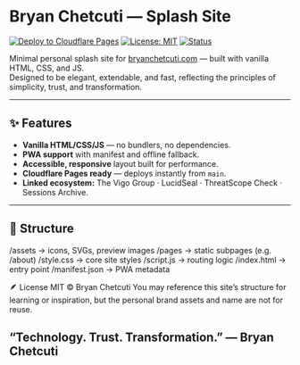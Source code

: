 # Bryan Chetcuti — Splash Site

[![Deploy to Cloudflare Pages](https://img.shields.io/badge/Deploy-Cloudflare%20Pages-blue?logo=cloudflare&logoColor=white)](https://pages.cloudflare.com/)
[![License: MIT](https://img.shields.io/badge/License-MIT-green.svg)](LICENSE)
[![Status](https://img.shields.io/website?url=https%3A%2F%2Fbryanchetcuti.com)](https://bryanchetcuti.com)


Minimal personal splash site for [bryanchetcuti.com](https://bryanchetcuti.com) — built with vanilla HTML, CSS, and JS.  
Designed to be elegant, extendable, and fast, reflecting the principles of simplicity, trust, and transformation.

---

## ✨ Features
- **Vanilla HTML/CSS/JS** — no bundlers, no dependencies.
- **PWA support** with manifest and offline fallback.
- **Accessible, responsive** layout built for performance.
- **Cloudflare Pages ready** — deploys instantly from `main`.
- **Linked ecosystem:** The Vigo Group · LucidSeal · ThreatScope Check · Sessions Archive.

---

## 🚀 Structure
/assets → icons, SVGs, preview images
/pages → static subpages (e.g. /about)
/style.css → core site styles
/script.js → routing logic
/index.html → entry point
/manifest.json → PWA metadata

🪶 License
MIT © Bryan Chetcuti
You may reference this site’s structure for learning or inspiration, but the personal brand assets and name are not for reuse.


“Technology. Trust. Transformation.”
— Bryan Chetcuti
---
